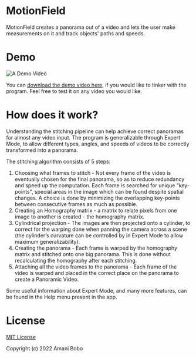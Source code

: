 # MotionField
MotionField creates a panorama out of a video and lets the user make measurements on it and track objects' paths and speeds.

# Demo

![A Demo Video](https://media.giphy.com/media/VxyFqfLxsI4srd5OSV/giphy.gif)

You can [download the demo video here](https://mega.nz/file/f9ERhYaQ#J7wMQrfppweOgWFkCc-vw-aCCHnT5u-d6UhH41NGYnQ), if you would like to tinker with the program. Feel free to test it on any video you would like.

# How does it work?

Understanding the stitching pipeline can help achieve correct panoramas for almost any video input. The program is generalizable through Expert Mode, to allow different types, angles, and speeds of videos to be correctly transformed into a panorama.

The stitching algorithm consists of 5 steps:
1. Choosing what frames to stitch - Not every frame of the video is eventually chosen for the final panorama, so as to reduce redundancy and speed up the computation. Each frame is searched for unique "key-points", special areas in the image which can be found despite spatial changes. A choice is done by minimizing the overlapping key-points between consecutive frames as much as possible.
2. Creating an Homography matrix - a matrix to relate pixels from one image to another is created - the homography matrix. 
3. Cylindrical projection - The images are then projected onto a cylinder, to correct for the warping done when panning the camera across a scene (the cylinder’s curvature can be controlled by in Expert Mode to allow maximum generalizability).
4. Creating the panorama - Each frame is warped by the homography matrix and stitched onto one big panorama. This is done without recalculating the homography after each stitching.
5. Attaching all the video frames to the panorama - Each frame of the video is warped and placed in the correct place on the panorama to create a Panoramic Video.

Some useful information about Expert Mode, and many more features, can be found in the Help menu present in the app.

# License

[MIT License](LICENSE.txt)

Copyright (c) 2022 Amani Bobo
